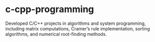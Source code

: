 # c-cpp-programming
Developed C/C++ projects in algorithms and system programming, including matrix computations, Cramer’s rule implementation, sorting algorithms, and numerical root-finding methods.
